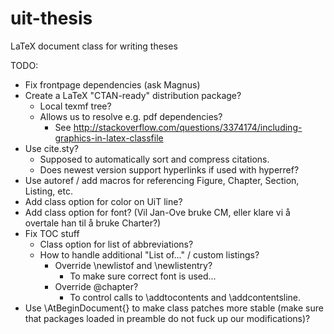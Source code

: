 uit-thesis
==========

LaTeX document class for writing theses


TODO:
 - Fix frontpage dependencies (ask Magnus)
 - Create a LaTeX "CTAN-ready" distribution package?
   - Local texmf tree?
   - Allows us to resolve e.g. pdf dependencies?
     - See http://stackoverflow.com/questions/3374174/including-graphics-in-latex-classfile
 - Use cite.sty?
   - Supposed to automatically sort and compress citations.
   - Does newest version support hyperlinks if used with hyperref?
 - Use autoref / add macros for referencing Figure, Chapter, Section, Listing, etc.
 - Add class option for color on UiT line?
 - Add class option for font? (Vil Jan-Ove bruke CM, eller klare vi å overtale han til å bruke Charter?)
 - Fix TOC stuff
   - Class option for list of abbreviations?
   - How to handle additional "List of..." / custom listings?
     - Override \newlistof and \newlistentry?
       - To make sure correct font is used...
     - Override \@chapter?
       - To control calls to \addtocontents and \addcontentsline.
 - Use \AtBeginDocument{} to make class patches more stable (make sure that packages loaded in preamble do not fuck up our modifications)?
